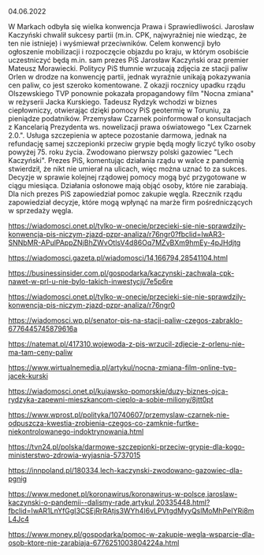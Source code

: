 04.06.2022

W Markach odbyła się wielka konwencja Prawa i Sprawiedliwości. Jarosław Kaczyński chwalił sukcesy partii (m.in. CPK, najwyraźniej nie wiedząc, że ten nie istnieje) i wyśmiewał przeciwników. Celem konwencji było ogłoszenie mobilizacji i rozpoczęcie objazdu po kraju, w którym osobiście uczestniczyć będą m.in. sam prezes PiS Jarosław Kaczyński oraz premier Mateusz Morawiecki. Politycy PiS tłumnie wrzucają zdjęcia ze stacji paliw Orlen w drodze na konwencję partii, jednak wyraźnie unikają pokazywania cen paliw, co jest szeroko komentowane. Z okazji rocznicy upadku rządu Olszewskiego TVP ponownie pokazała propagandowy film "Nocna zmiana" w reżyserii Jacka Kurskiego. Tadeusz Rydzyk wchodzi w biznes ciepłowniczy, otwierając dzięki pomocy PiS geotermię w Toruniu, za pieniądze podatników. Przemysław Czarnek poinformował o konsultacjach z Kancelarią Prezydenta ws. nowelizacji prawa oświatowego "Lex Czarnek 2.0.". Usługa szczepienia w aptece pozostanie darmowa, jednak na refundację samej szczepionki przeciw grypie będą mogły liczyć tylko osoby powyżej 75. roku życia. Zwodowano pierwszy polski gazowiec "Lech Kaczyński". Prezes PiS, komentując działania rządu w walce z pandemią stwierdził, że nikt nie umierał na ulicach, więc można uznać to za sukces. Decyzje w sprawie kolejnej rządowej pomocy mogą być przygotowane w ciągu miesiąca. Działania osłonowe mają objąć osoby, które nie zarabiają. Dla nich prezes PiS zapowiedział pomoc zakupie węgla. Rzecznik rządu zapowiedział decyzje, które mogą wpłynąć na marże firm pośredniczących w sprzedaży węgla.

https://wiadomosci.onet.pl/tylko-w-onecie/przecieki-sie-nie-sprawdzily-konwencja-pis-niczym-zjazd-pzpr-analiza/r76ngr0?fbclid=IwAR3-SNNbMR-APulPAppZNjBhZWvOtlsV4d86Oq7MZvBXm9hmEy-4pJHdjtg

https://wiadomosci.gazeta.pl/wiadomosci/14,166794,28541104.html

https://businessinsider.com.pl/gospodarka/kaczynski-zachwala-cpk-nawet-w-prl-u-nie-bylo-takich-inwestycji/7e5p6re

https://wiadomosci.onet.pl/tylko-w-onecie/przecieki-sie-nie-sprawdzily-konwencja-pis-niczym-zjazd-pzpr-analiza/r76ngr0

https://wiadomosci.wp.pl/senator-pis-na-stacji-paliw-czegos-zabraklo-6776445745879616a

https://natemat.pl/417310,wojewoda-z-pis-wrzucil-zdjecie-z-orlenu-nie-ma-tam-ceny-paliw

https://www.wirtualnemedia.pl/artykul/nocna-zmiana-film-online-tvp-jacek-kurski

https://wiadomosci.onet.pl/kujawsko-pomorskie/duzy-biznes-ojca-rydzyka-zapewni-mieszkancom-cieplo-a-sobie-miliony/8jtt0pt

https://www.wprost.pl/polityka/10740607/przemyslaw-czarnek-nie-odpuszcza-kwestia-zrobienia-czegos-co-zamknie-furtke-niekontrolowanego-indoktrynowania.html

https://tvn24.pl/polska/darmowe-szczepionki-przeciw-grypie-dla-kogo-ministerstwo-zdrowia-wyjasnia-5737015

https://innpoland.pl/180334,lech-kaczynski-zwodowano-gazowiec-dla-pgnig

https://www.medonet.pl/koronawirus/koronawirus-w-polsce,jaroslaw-kaczynski-o-pandemii--dalismy-rade,artykul,20335448.html?fbclid=IwAR1LnYfGgI3CSEjRrRAtjs3WYh4I6vLPVtgdMyyQslMoMhPeIYRi8mL4Jc4

https://www.money.pl/gospodarka/pomoc-w-zakupie-wegla-wsparcie-dla-osob-ktore-nie-zarabiaja-6776251003804224a.html